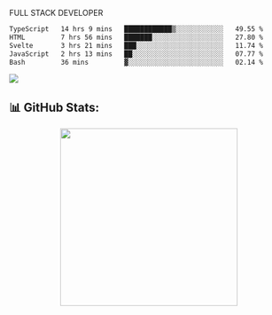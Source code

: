 FULL  STACK DEVELOPER

 <!--START_SECTION:waka-->

```txt
TypeScript   14 hrs 9 mins   ████████████▒░░░░░░░░░░░░   49.55 %
HTML         7 hrs 56 mins   ███████░░░░░░░░░░░░░░░░░░   27.80 %
Svelte       3 hrs 21 mins   ███░░░░░░░░░░░░░░░░░░░░░░   11.74 %
JavaScript   2 hrs 13 mins   ██░░░░░░░░░░░░░░░░░░░░░░░   07.77 %
Bash         36 mins         ▓░░░░░░░░░░░░░░░░░░░░░░░░   02.14 %
```

<!--END_SECTION:waka-->



  <p align="start">
<a href="https://linkedin.com/in/Abhishek">
<img src="https://skillicons.dev/icons?i=cpp,java,python,html,css,js,postgres,mongodb,linux,bash,git,github,react,express,nodejs,nextjs,gcp,docker,vscode,postman,powershell,githubactions,&theme=dark&perline=10" />
</a>
</p>



## 📊 GitHub Stats:

 <div align="center">

 <!-- github streak start -->

<img width=320 src="https://github-readme-streak-stats.herokuapp.com/?user=Abhishek9503&layout=compact"  />

<!-- github streak end -->
